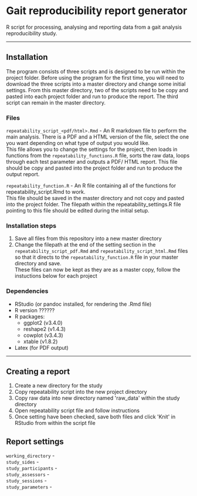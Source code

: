 # Gait reproducibility report generator
R script for processing, analysing and reporting data from a gait analysis reproducibility study.

---

## Installation
The program consists of three scripts and is designed to be run within the project folder. Before using the program for the first time, you will need to download the three scripts into a master directory and change some initial settings. From this master directory, two of the scripts need to be copy and pasted into each project folder and run to produce the report. The third script can remain in the master directory.  

### Files
```repeatability_script_<pdf/html>.Rmd``` - An R markdown file to perform the main analysis. There is a PDF and a HTML version of the file, select the one you want depending on what type of output you would like.  
This file allows you to change the settings for the project, then loads in functions from the ```repeatability_functions.R``` file, sorts the raw data, loops through each test parameter and outputs a PDF/ HTML report. This file should be copy and pasted into the project folder and run to produce the output report.  

```repeatability_function.R``` - An R file containing all of the functions for repeatability_script.Rmd to work.   
This file should be saved in the master directory and not copy and pasted into the project folder. The filepath within the repeatability_settings.R file pointing to this file should be edited during the initial setup.  


### Installation steps  
1. Save all files from this repository into a new master directory
2. Change the filepath at the end of the setting section in the ```repeatability_script_pdf.Rmd``` and ```repeatability_script_html.Rmd``` files so that it directs to the ```repeatability_function.R``` file in your master directory and save.  
These files can now be kept as they are as a master copy, follow the instuctions below for each project

### Dependencies
* RStudio (or pandoc installed, for rendering the .Rmd file)
* R version ??????
* R packages:
  - ggplot2 (v3.4.0)
  - reshape2 (v1.4.3)
  - cowplot (v3.4.3)
  - xtable (v1.8.2)
* Latex (for PDF output)

---

## Creating a report
1. Create a new directory for the study
2. Copy repeatability script into the new project directory
3. Copy raw data into new directory named 'raw_data' within the study directory
4. Open repeatability script file and follow instructions
5. Once setting have been checked, save both files and click 'Knit' in RStudio from within the script file

## Report settings
```working_directory``` -  
```study_sides``` -  
```study_participants``` -  
```study_assessors``` -  
```study_sessions``` -   
```study_parameters``` -  
